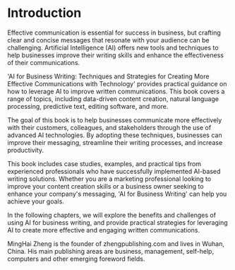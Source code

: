 # Introduction

Effective communication is essential for success in business, but crafting clear and concise messages that resonate with your audience can be challenging. Artificial Intelligence (AI) offers new tools and techniques to help businesses improve their writing skills and enhance the effectiveness of their communications.

'AI for Business Writing: Techniques and Strategies for Creating More Effective Communications with Technology' provides practical guidance on how to leverage AI to improve written communications. This book covers a range of topics, including data-driven content creation, natural language processing, predictive text, editing software, and more.

The goal of this book is to help businesses communicate more effectively with their customers, colleagues, and stakeholders through the use of advanced AI technologies. By adopting these techniques, businesses can improve their messaging, streamline their writing processes, and increase productivity.

This book includes case studies, examples, and practical tips from experienced professionals who have successfully implemented AI-based writing solutions. Whether you are a marketing professional looking to improve your content creation skills or a business owner seeking to enhance your company's messaging, 'AI for Business Writing' can help you achieve your goals.

In the following chapters, we will explore the benefits and challenges of using AI for business writing, and provide practical strategies for leveraging AI to create more effective and engaging written communications.

MingHai Zheng is the founder of zhengpublishing.com and lives in Wuhan, China. His main publishing areas are business, management, self-help, computers and other emerging foreword fields.
